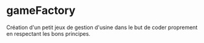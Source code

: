 # gameFactory
Création d'un petit jeux de gestion d'usine dans le but de coder proprement en respectant les bons principes.
